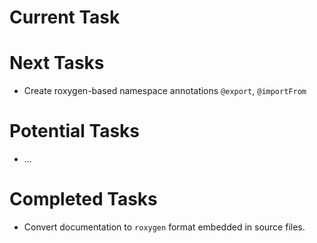 # Current Task


# Next Tasks

* Create roxygen-based namespace annotations `@export`, `@importFrom`


# Potential Tasks

* ...


# Completed Tasks

* Convert documentation to `roxygen` format embedded in source files.